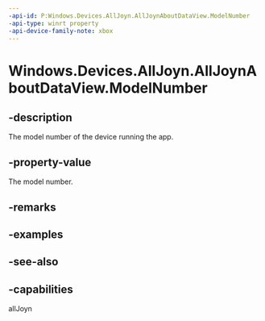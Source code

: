 ```yaml
---
-api-id: P:Windows.Devices.AllJoyn.AllJoynAboutDataView.ModelNumber
-api-type: winrt property
-api-device-family-note: xbox
---
```


<!-- Property syntax
public string ModelNumber { get; }
-->

# Windows.Devices.AllJoyn.AllJoynAboutDataView.ModelNumber

## -description
The model number of the device running the app.

## -property-value
The model number.

## -remarks

## -examples

## -see-also


## -capabilities
allJoyn